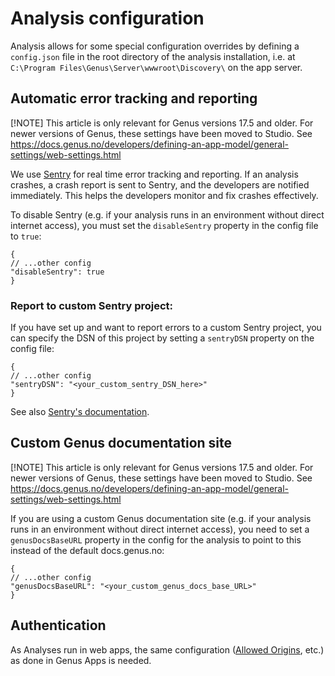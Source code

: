 # Analysis configuration

Analysis allows for some special configuration overrides by defining a `config.json` file in the root directory of the analysis installation, i.e. at `C:\Program Files\Genus\Server\wwwroot\Discovery\` on the app server.

## Automatic error tracking and reporting
[!NOTE] This article is only relevant for Genus versions 17.5 and older. For newer versions of Genus, these settings have been moved to Studio. See https://docs.genus.no/developers/defining-an-app-model/general-settings/web-settings.html

We use [Sentry](https://sentry.io) for real time error tracking and reporting. If an analysis crashes, a crash report is sent to Sentry, and the developers are notified immediately. This helps the developers monitor and fix crashes effectively.

To disable Sentry (e.g. if your analysis runs in an environment without direct internet access), you must set the `disableSentry` property in the config file to `true`:
```
{
// ...other config
"disableSentry": true
}
```
### Report to custom Sentry project:
If you have set up and want to report errors to a custom Sentry project, you can specify the DSN of this project by setting a `sentryDSN` property on the config file:
```
{
// ...other config
"sentryDSN": "<your_custom_sentry_DSN_here>"
}
```

See also [Sentry's documentation](https://docs.sentry.io/quickstart/). 

## Custom Genus documentation site
[!NOTE] This article is only relevant for Genus versions 17.5 and older. For newer versions of Genus, these settings have been moved to Studio. See https://docs.genus.no/developers/defining-an-app-model/general-settings/web-settings.html

If you are using a custom Genus documentation site (e.g. if your analysis runs in an environment without direct internet access), you need to set a `genusDocsBaseURL` property in the config for the analysis to point to this instead of the default docs.genus.no:
```
{
// ...other config
"genusDocsBaseURL": "<your_custom_genus_docs_base_URL>"
}
```

## Authentication
As Analyses run in web apps, the same configuration ([Allowed Origins](../../../developers/installation-and-configuration/configure-and-maintain-genus-server/genus-server-configuration/directory-properties.md#allowed-origins), etc.) as done in Genus Apps is needed.
